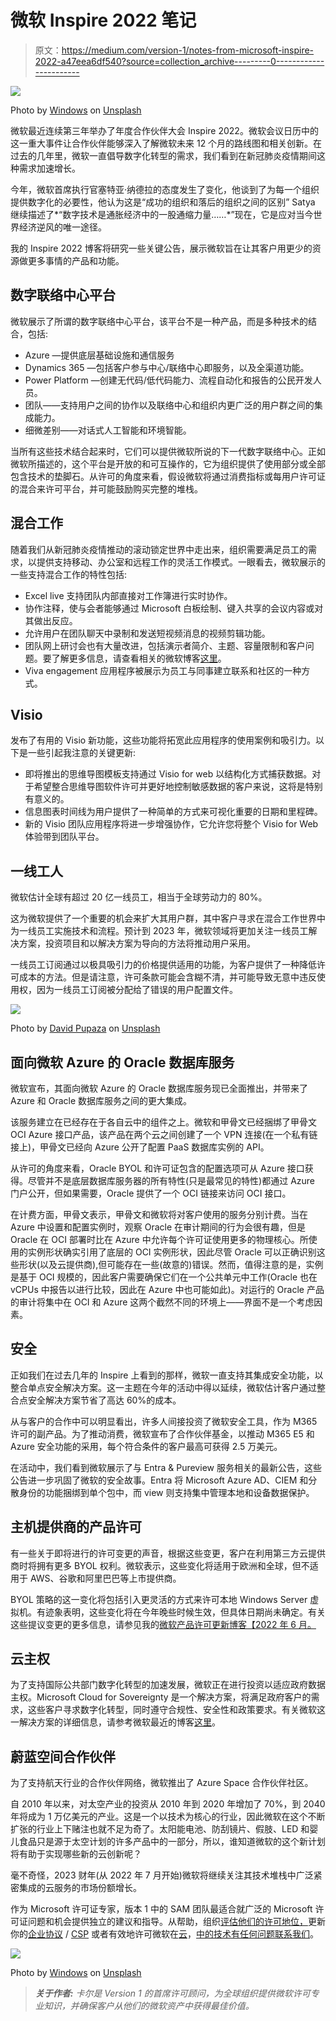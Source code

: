 # 微软 Inspire 2022 笔记

> 原文：<https://medium.com/version-1/notes-from-microsoft-inspire-2022-a47eea6df540?source=collection_archive---------0----------------------->

![](img/eb31dc7a61b60b99b04c6965369e1418.png)

Photo by [Windows](https://unsplash.com/@windows) on [Unsplash](https://unsplash.com/)

微软最近连续第三年举办了年度合作伙伴大会 Inspire 2022。微软会议日历中的这一重大事件让合作伙伴能够深入了解微软未来 12 个月的路线图和相关创新。在过去的几年里，微软一直倡导数字化转型的需求，我们看到在新冠肺炎疫情期间这种需求加速增长。

今年，微软首席执行官塞特亚·纳德拉的态度发生了变化，他谈到了为每一个组织提供数字化的必要性，他认为这是“成功的组织和落后的组织之间的区别” Satya 继续描述了*“数字技术是通胀经济中的一股通缩力量……*”现在，它是应对当今世界经济逆风的唯一途径。

我的 Inspire 2022 博客将研究一些关键公告，展示微软旨在让其客户用更少的资源做更多事情的产品和功能。

## **数字联络中心平台**

微软展示了所谓的数字联络中心平台，该平台不是一种产品，而是多种技术的结合，包括:

*   Azure —提供底层基础设施和通信服务
*   Dynamics 365 —包括客户参与中心/联络中心即服务，以及全渠道功能。
*   Power Platform —创建无代码/低代码能力、流程自动化和报告的公民开发人员。
*   团队——支持用户之间的协作以及联络中心和组织内更广泛的用户群之间的集成能力。
*   细微差别——对话式人工智能和环境智能。

当所有这些技术结合起来时，它们可以提供微软所说的下一代数字联络中心。正如微软所描述的，这个平台是开放的和可互操作的，它为组织提供了使用部分或全部包含技术的垫脚石。从许可的角度来看，假设微软将通过消费指标或每用户许可证的混合来许可平台，并可能鼓励购买完整的堆栈。

## **混合工作**

随着我们从新冠肺炎疫情推动的滚动锁定世界中走出来，组织需要满足员工的需求，以提供支持移动、办公室和远程工作的灵活工作模式。一眼看去，微软展示的一些支持混合工作的特性包括:

*   Excel live 支持团队内部直接对工作簿进行实时协作。
*   协作注释，使与会者能够通过 Microsoft 白板绘制、键入共享的会议内容或对其做出反应。
*   允许用户在团队聊天中录制和发送短视频消息的视频剪辑功能。
*   团队网上研讨会也有大量改进，包括演示者简介、主题、容量限制和客户问题。要了解更多信息，请查看相关的微软博客[这里](https://techcommunity.microsoft.com/t5/microsoft-teams-blog/enhancing-webinar-experiences-with-microsoft-teams/ba-p/3573223)。
*   Viva engagement 应用程序被展示为员工与同事建立联系和社区的一种方式。

## **Visio**

发布了有用的 Visio 新功能，这些功能将拓宽此应用程序的使用案例和吸引力。以下是一些引起我注意的关键更新:

*   即将推出的思维导图模板支持通过 Visio for web 以结构化方式捕获数据。对于希望整合思维导图软件许可并更好地控制敏感数据的客户来说，这将是特别有意义的。
*   信息图表时间线为用户提供了一种简单的方式来可视化重要的日期和里程碑。
*   新的 Visio 团队应用程序将进一步增强协作，它允许您将整个 Visio for Web 体验带到团队平台。

## **一线工人**

微软估计全球有超过 20 亿一线员工，相当于全球劳动力的 80%。

这为微软提供了一个重要的机会来扩大其用户群，其中客户寻求在混合工作世界中为一线员工实施技术和流程。预计到 2023 年，微软领域将更加关注一线员工解决方案，投资项目和以解决方案为导向的方法将推动用户采用。

一线员工订阅通过以极具吸引力的价格提供适用的功能，为客户提供了一种降低许可成本的方法。但是请注意，许可条款可能会含糊不清，并可能导致无意中违反使用权，因为一线员工订阅被分配给了错误的用户配置文件。

![](img/52de751e3a5fd8290548535984157676.png)

Photo by [David Pupaza](https://unsplash.com/@dav420?utm_source=medium&utm_medium=referral) on [Unsplash](https://unsplash.com?utm_source=medium&utm_medium=referral)

## **面向微软 Azure 的 Oracle 数据库服务**

微软宣布，其面向微软 Azure 的 Oracle 数据库服务现已全面推出，并带来了 Azure 和 Oracle 数据库服务之间的更大集成。

该服务建立在已经存在于各自云中的组件之上。微软和甲骨文已经捆绑了甲骨文 OCI Azure 接口产品，该产品在两个云之间创建了一个 VPN 连接(在一个私有链接上)，甲骨文已经向 Azure 公开了配置 PaaS 数据库实例的 API。

从许可的角度来看，Oracle BYOL 和许可证包含的配置选项可从 Azure 接口获得。尽管并不是底层数据库服务器的所有特性(只是最常见的特性)都通过 Azure 门户公开，但如果需要，Oracle 提供了一个 OCI 链接来访问 OCI 接口。

在计费方面，甲骨文表示，甲骨文和微软将对客户使用的服务分别计费。当在 Azure 中设置和配置实例时，观察 Oracle 在审计期间的行为会很有趣，但是 Oracle 在 OCI 部署时比在 Azure 中允许每个许可证使用更多的物理核心。所使用的实例形状确实引用了底层的 OCI 实例形状，因此尽管 Oracle 可以正确识别这些形状(以及云提供商),但可能存在一些(故意的)错误。然而，值得注意的是，实例是基于 OCI 规模的，因此客户需要确保它们在一个公共单元中工作(Oracle 也在 vCPUs 中报告以进行比较，因此在 Azure 中也可能如此)。对运行的 Oracle 产品的审计将集中在 OCI 和 Azure 这两个截然不同的环境上——界面不是一个考虑因素。

## **安全**

正如我们在过去几年的 Inspire 上看到的那样，微软一直支持其集成安全功能，以整合单点安全解决方案。这一主题在今年的活动中得以延续，微软估计客户通过整合点安全解决方案节省了高达 60%的成本。

从与客户的合作中可以明显看出，许多人间接投资了微软安全工具，作为 M365 许可的副产品。为了推动消费，微软宣布了合作伙伴基金，以推动 M365 E5 和 Azure 安全功能的采用，每个符合条件的客户最高可获得 2.5 万美元。

在活动中，我们看到微软展示了与 Entra & Pureview 服务相关的最新公告，这些公告进一步巩固了微软的安全故事。Entra 将 Microsoft Azure AD、CIEM 和分散身份的功能捆绑到单个包中，而 view 则支持集中管理本地和设备数据保护。

## **主机提供商的产品许可**

有一些关于即将进行的许可变更的声音，根据这些变更，客户在利用第三方云提供商时将拥有更多 BYOL 权利。微软表示，这些变化将适用于欧洲和全球，但不适用于 AWS、谷歌和阿里巴巴等上市提供商。

BYOL 策略的这一变化将包括引入更灵活的方式来许可本地 Windows Server 虚拟机。有迹象表明，这些变化将在今年晚些时候生效，但具体日期尚未确定。有关这些提议变更的更多信息，请参见我的[微软产品许可更新博客【2022 年 6 月。](https://karl-odoherty.medium.com/monthly-microsoft-license-update-june-2022-c129f5e62b65)

## **云主权**

为了支持国际公共部门数字化转型的加速发展，微软正在进行投资以适应政府数据主权。Microsoft Cloud for Sovereignty 是一个解决方案，将满足政府客户的需求，这些客户寻求数字化转型，同时遵守合规性、安全性和政策要求。有关微软这一解决方案的详细信息，请参考微软最近的博客[这里](https://blogs.microsoft.com/blog/2022/07/19/microsoft-cloud-for-sovereignty-the-most-flexible-and-comprehensive-solution-for-digital-sovereignty/)。

## **蔚蓝空间合作伙伴**

为了支持航天行业的合作伙伴网络，微软推出了 Azure Space 合作伙伴社区。

自 2010 年以来，对太空产业的投资从 2010 年到 2020 年增加了 70%，到 2040 年将成为 1 万亿美元的产业。这是一个以技术为核心的行业，因此微软在这个不断扩张的行业上下赌注也就不足为奇了。太阳能电池、防刮镜片、假肢、LED 和婴儿食品只是源于太空计划的许多产品中的一部分，所以，谁知道微软的这个新计划将有助于实现哪些新的云创新呢？

毫不奇怪，2023 财年(从 2022 年 7 月开始)微软将继续关注其技术堆栈中广泛紧密集成的云服务的市场份额增长。

作为 Microsoft 许可证专家，版本 1 中的 SAM 团队最适合就广泛的 Microsoft 许可证问题和机会提供独立的建议和指导。从帮助，组织[评估他们的许可地位，](https://www.version1.com/it-service/software-asset-management/microsoft-license-optimisation/)更新你的[企业协议](https://www.version1.com/it-service/software-asset-management/ea-assist/) / [CSP](https://www.version1.com/it-service/software-asset-management/microsoft-cloud-solution-provider/) 或者有效地许可微软在[云](https://www.version1.com/it-service/software-asset-management/cloud-licensing/)，[中的技术有任何问题联系我们](https://www.version1.com/contact/)。

![](img/b77dfc12c1247a556a1f28d79d4beba9.png)

Photo by [Windows](https://unsplash.com/@windows?utm_source=unsplash&utm_medium=referral&utm_content=creditCopyText) on [Unsplash](https://unsplash.com/s/photos/microsoft?utm_source=unsplash&utm_medium=referral&utm_content=creditCopyText)

> ***关于作者:*** *卡尔是 Version 1 的首席许可顾问，为全球组织提供微软许可专业知识，并确保客户从他们的微软资产中获得最佳价值。*